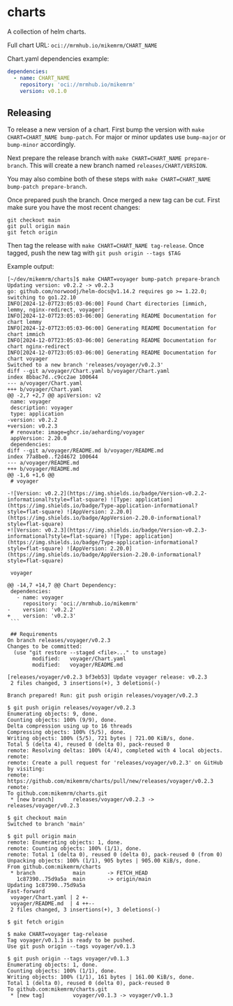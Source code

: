 # charts

A collection of helm charts.

Full chart URL: `oci://mrmhub.io/mikemrm/CHART_NAME`

Chart.yaml dependencies example:

```yaml
dependencies:
  - name: CHART_NAME
    repository: 'oci://mrmhub.io/mikemrm'
    version: v0.1.0
```

## Releasing

To release a new version of a chart.
First bump the version with `make CHART=CHART_NAME bump-patch`.
For major or minor updates use `bump-major` or `bump-minor` accordingly.

Next prepare the release branch with `make CHART=CHART_NAME prepare-branch`.
This will create a new branch named `releases/CHART/VERSION`.

You may also combine both of these steps with `make CHART=CHART_NAME bump-patch prepare-branch`.

Once prepared push the branch.
Once merged a new tag can be cut.
First make sure you have the most recent changes:

```shell
git checkout main
git pull origin main
git fetch origin
```

Then tag the release with `make CHART=CHART_NAME tag-release`.
Once tagged, push the new tag with `git push origin --tags $TAG`

Example output:

~~~shell
[~/dev/mikemrm/charts]$ make CHART=voyager bump-patch prepare-branch
Updating version: v0.2.2 -> v0.2.3
go: github.com/norwoodj/helm-docs@v1.14.2 requires go >= 1.22.0; switching to go1.22.10
INFO[2024-12-07T23:05:03-06:00] Found Chart directories [immich, lemmy, nginx-redirect, voyager]
INFO[2024-12-07T23:05:03-06:00] Generating README Documentation for chart lemmy
INFO[2024-12-07T23:05:03-06:00] Generating README Documentation for chart immich
INFO[2024-12-07T23:05:03-06:00] Generating README Documentation for chart nginx-redirect
INFO[2024-12-07T23:05:03-06:00] Generating README Documentation for chart voyager
Switched to a new branch 'releases/voyager/v0.2.3'
diff --git a/voyager/Chart.yaml b/voyager/Chart.yaml
index 8bbac7d..c9cc2ae 100644
--- a/voyager/Chart.yaml
+++ b/voyager/Chart.yaml
@@ -2,7 +2,7 @@ apiVersion: v2
 name: voyager
 description: voyager
 type: application
-version: v0.2.2
+version: v0.2.3
 # renovate: image=ghcr.io/aeharding/voyager
 appVersion: 2.20.0
 dependencies:
diff --git a/voyager/README.md b/voyager/README.md
index 77a8be0..f2d4672 100644
--- a/voyager/README.md
+++ b/voyager/README.md
@@ -1,6 +1,6 @@
 # voyager
 
-![Version: v0.2.2](https://img.shields.io/badge/Version-v0.2.2-informational?style=flat-square) ![Type: application](https://img.shields.io/badge/Type-application-informational?style=flat-square) ![AppVersion: 2.20.0](https://img.shields.io/badge/AppVersion-2.20.0-informational?style=flat-square)
+![Version: v0.2.3](https://img.shields.io/badge/Version-v0.2.3-informational?style=flat-square) ![Type: application](https://img.shields.io/badge/Type-application-informational?style=flat-square) ![AppVersion: 2.20.0](https://img.shields.io/badge/AppVersion-2.20.0-informational?style=flat-square)
 
 voyager
 
@@ -14,7 +14,7 @@ Chart Dependency:
 dependencies:
   - name: voyager
     repository: 'oci://mrmhub.io/mikemrm'
-    version: 'v0.2.2'
+    version: 'v0.2.3'
 ```
 
 ## Requirements
On branch releases/voyager/v0.2.3
Changes to be committed:
  (use "git restore --staged <file>..." to unstage)
        modified:   voyager/Chart.yaml
        modified:   voyager/README.md

[releases/voyager/v0.2.3 bf3eb53] Update voyager release: v0.2.3
 2 files changed, 3 insertions(+), 3 deletions(-)

Branch prepared! Run: git push origin releases/voyager/v0.2.3

$ git push origin releases/voyager/v0.2.3
Enumerating objects: 9, done.
Counting objects: 100% (9/9), done.
Delta compression using up to 16 threads
Compressing objects: 100% (5/5), done.
Writing objects: 100% (5/5), 721 bytes | 721.00 KiB/s, done.
Total 5 (delta 4), reused 0 (delta 0), pack-reused 0
remote: Resolving deltas: 100% (4/4), completed with 4 local objects.
remote:
remote: Create a pull request for 'releases/voyager/v0.2.3' on GitHub by visiting:
remote:      https://github.com/mikemrm/charts/pull/new/releases/voyager/v0.2.3
remote:
To github.com:mikemrm/charts.git
 * [new branch]      releases/voyager/v0.2.3 -> releases/voyager/v0.2.3

$ git checkout main
Switched to branch 'main'

$ git pull origin main
remote: Enumerating objects: 1, done.
remote: Counting objects: 100% (1/1), done.
remote: Total 1 (delta 0), reused 0 (delta 0), pack-reused 0 (from 0)
Unpacking objects: 100% (1/1), 905 bytes | 905.00 KiB/s, done.
From github.com:mikemrm/charts
 * branch            main       -> FETCH_HEAD
   1c87390..75d9a5a  main       -> origin/main
Updating 1c87390..75d9a5a
Fast-forward
 voyager/Chart.yaml | 2 +-
 voyager/README.md  | 4 ++--
 2 files changed, 3 insertions(+), 3 deletions(-)

$ git fetch origin

$ make CHART=voyager tag-release
Tag voyager/v0.1.3 is ready to be pushed.
Use git push origin --tags voyager/v0.1.3

$ git push origin --tags voyager/v0.1.3
Enumerating objects: 1, done.
Counting objects: 100% (1/1), done.
Writing objects: 100% (1/1), 161 bytes | 161.00 KiB/s, done.
Total 1 (delta 0), reused 0 (delta 0), pack-reused 0
To github.com:mikemrm/charts.git
 * [new tag]         voyager/v0.1.3 -> voyager/v0.1.3
~~~
